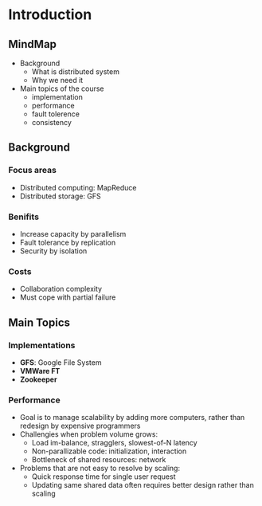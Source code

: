 
# Introduction

## MindMap

- Background
  - What is distributed system
  - Why we need it
- Main topics of the course
  - implementation
  - performance
  - fault tolerence
  - consistency

## Background

### Focus areas

- Distributed computing: MapReduce
- Distributed storage: GFS

### Benifits

- Increase capacity by parallelism
- Fault tolerance by replication
- Security by isolation

### Costs

- Collaboration complexity
- Must cope with partial failure

## Main Topics

### Implementations
- __GFS__: Google File System
- __VMWare FT__
- __Zookeeper__

### Performance
- Goal is to manage scalability by adding more computers, rather than redesign by expensive programmers
- Challengies when problem volume grows:
  - Load im-balance, stragglers, slowest-of-N latency
  - Non-parallizable code: initialization, interaction
  - Bottleneck of shared resources: network
- Problems that are not easy to resolve by scaling:
  - Quick response time for single user request
  - Updating same shared data often requires better design rather than scaling

